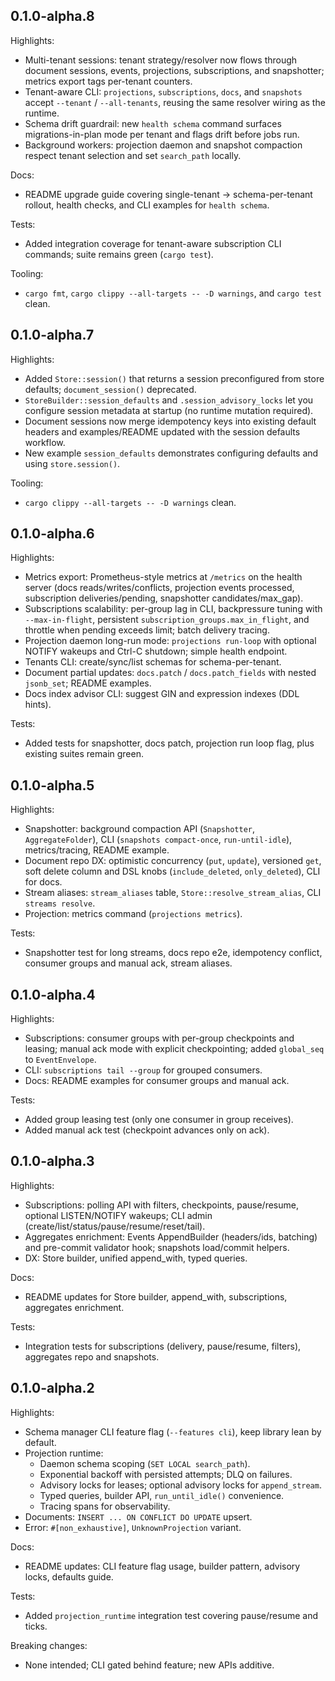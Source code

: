 ## 0.1.0-alpha.8

Highlights:
- Multi-tenant sessions: tenant strategy/resolver now flows through document sessions, events, projections, subscriptions, and snapshotter; metrics export tags per-tenant counters.
- Tenant-aware CLI: `projections`, `subscriptions`, `docs`, and `snapshots` accept `--tenant` / `--all-tenants`, reusing the same resolver wiring as the runtime.
- Schema drift guardrail: new `health schema` command surfaces migrations-in-plan mode per tenant and flags drift before jobs run.
- Background workers: projection daemon and snapshot compaction respect tenant selection and set `search_path` locally.

Docs:
- README upgrade guide covering single-tenant → schema-per-tenant rollout, health checks, and CLI examples for `health schema`.

Tests:
- Added integration coverage for tenant-aware subscription CLI commands; suite remains green (`cargo test`).

Tooling:
- `cargo fmt`, `cargo clippy --all-targets -- -D warnings`, and `cargo test` clean.

## 0.1.0-alpha.7

Highlights:
- Added `Store::session()` that returns a session preconfigured from store defaults; `document_session()` deprecated.
- `StoreBuilder::session_defaults` and `.session_advisory_locks` let you configure session metadata at startup (no runtime mutation required).
- Document sessions now merge idempotency keys into existing default headers and examples/README updated with the session defaults workflow.
- New example `session_defaults` demonstrates configuring defaults and using `store.session()`.

Tooling:
- `cargo clippy --all-targets -- -D warnings` clean.

## 0.1.0-alpha.6

Highlights:
- Metrics export: Prometheus-style metrics at `/metrics` on the health server (docs reads/writes/conflicts, projection events processed, subscription deliveries/pending, snapshotter candidates/max_gap).
- Subscriptions scalability: per-group lag in CLI, backpressure tuning with `--max-in-flight`, persistent `subscription_groups.max_in_flight`, and throttle when pending exceeds limit; batch delivery tracing.
- Projection daemon long-run mode: `projections run-loop` with optional NOTIFY wakeups and Ctrl-C shutdown; simple health endpoint.
- Tenants CLI: create/sync/list schemas for schema-per-tenant.
- Document partial updates: `docs.patch` / `docs.patch_fields` with nested `jsonb_set`; README examples.
- Docs index advisor CLI: suggest GIN and expression indexes (DDL hints).

Tests:
- Added tests for snapshotter, docs patch, projection run loop flag, plus existing suites remain green.

## 0.1.0-alpha.5

Highlights:
- Snapshotter: background compaction API (`Snapshotter`, `AggregateFolder`), CLI (`snapshots compact-once`, `run-until-idle`), metrics/tracing, README example.
- Document repo DX: optimistic concurrency (`put`, `update`), versioned `get`, soft delete column and DSL knobs (`include_deleted`, `only_deleted`), CLI for docs.
- Stream aliases: `stream_aliases` table, `Store::resolve_stream_alias`, CLI `streams resolve`.
- Projection: metrics command (`projections metrics`).

Tests:
- Snapshotter test for long streams, docs repo e2e, idempotency conflict, consumer groups and manual ack, stream aliases.

## 0.1.0-alpha.4

Highlights:
- Subscriptions: consumer groups with per-group checkpoints and leasing; manual ack mode with explicit checkpointing; added `global_seq` to `EventEnvelope`.
- CLI: `subscriptions tail --group` for grouped consumers.
- Docs: README examples for consumer groups and manual ack.

Tests:
- Added group leasing test (only one consumer in group receives).
- Added manual ack test (checkpoint advances only on ack).

## 0.1.0-alpha.3

Highlights:
- Subscriptions: polling API with filters, checkpoints, pause/resume, optional LISTEN/NOTIFY wakeups; CLI admin (create/list/status/pause/resume/reset/tail).
- Aggregates enrichment: Events AppendBuilder (headers/ids, batching) and pre-commit validator hook; snapshots load/commit helpers.
- DX: Store builder, unified append_with, typed queries.

Docs:
- README updates for Store builder, append_with, subscriptions, aggregates enrichment.

Tests:
- Integration tests for subscriptions (delivery, pause/resume, filters), aggregates repo and snapshots.

## 0.1.0-alpha.2

Highlights:
- Schema manager CLI feature flag (`--features cli`), keep library lean by default.
- Projection runtime:
  - Daemon schema scoping (`SET LOCAL search_path`).
  - Exponential backoff with persisted attempts; DLQ on failures.
  - Advisory locks for leases; optional advisory locks for `append_stream`.
  - Typed queries, builder API, `run_until_idle()` convenience.
  - Tracing spans for observability.
- Documents: `INSERT ... ON CONFLICT DO UPDATE` upsert.
- Error: `#[non_exhaustive]`, `UnknownProjection` variant.

Docs:
- README updates: CLI feature flag usage, builder pattern, advisory locks, defaults guide.

Tests:
- Added `projection_runtime` integration test covering pause/resume and ticks.

Breaking changes:
- None intended; CLI gated behind feature; new APIs additive.
